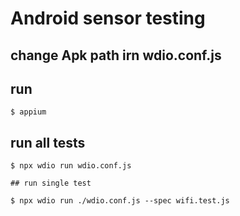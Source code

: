 # Android sensor testing

## change Apk path irn wdio.conf.js

## run 
    $ appium

## run all tests
    
    $ npx wdio run wdio.conf.js

    ## run single test

    $ npx wdio run ./wdio.conf.js --spec wifi.test.js